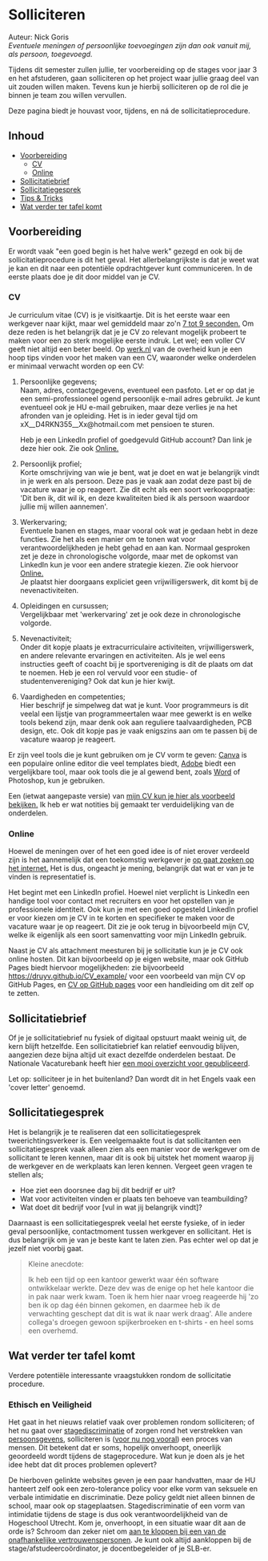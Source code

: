 # Solliciteren
<!-- no toc -->

Auteur: Nick Goris<br>
_Eventuele meningen of persoonlijke toevoegingen zijn dan ook vanuit mij, als persoon, toegevoegd._

Tijdens dit semester zullen jullie, ter voorbereiding op de stages voor jaar 3 en het afstuderen, gaan solliciteren op het project waar jullie graag deel van uit zouden willen maken. Tevens kun je hierbij solliciteren op de rol die je binnen je team zou willen vervullen. 

Deze pagina biedt je houvast voor, tijdens, en ná de sollicitatieprocedure.



## Inhoud
<!-- no toc -->
  - [Voorbereiding](#voorbereiding)
    - [CV](#cv)
    - [Online](#online)
  - [Sollicitatiebrief](#sollicitatiebrief)
  - [Sollicitatiegesprek](#sollicitatiegesprek)
  - [Tips \& Tricks](#tips--tricks)
  - [Wat verder ter tafel komt](#wat-verder-ter-tafel-komt)

## Voorbereiding

Er wordt vaak "een goed begin is het halve werk" gezegd en ook bij de sollicitatieprocedure is dit het geval. Het allerbelangrijkste is dat je weet wat je kan en dit naar een potentiële opdrachtgever kunt communiceren. In de eerste plaats doe je dit door middel van je CV.

### CV

Je curriculum vitae (CV) is je visitkaartje. Dit is het eerste waar een werkgever naar kijkt, maar wel gemiddeld maar zo'n [7 tot 9 seconden.](https://www.tealhq.com/post/how-long-recruiters-spend-reviewing-resume) Om deze reden is het belangrijk dat je je CV zo relevant mogelijk probeert te maken voor een zo sterk mogelijke eerste indruk. Let wel; een voller CV geeft niet altijd een beter beeld. Op [werk.nl](https://www.werk.nl/werkzoekenden/solliciteren/tips/cv/index.aspx) van de overheid kun je een hoop tips vinden voor het maken van een CV, waaronder welke onderdelen er minimaal verwacht worden op een CV:

1. Persoonlijke gegevens;<br>
    Naam, adres, contactgegevens, eventueel een pasfoto. Let er op dat je een semi-professioneel ogend persoonlijk e-mail adres gebruikt. Je kunt eventueel ook je HU e-mail gebruiken, maar deze verlies je na het afronden van je opleiding. Het is in ieder geval tijd om xX__D4RKN355<span>__Xx@hotmai<span>l.c<span>om met pensioen te sturen. 

    Heb je een LinkedIn profiel of goedgevuld GitHub account? Dan link je deze hier ook. Zie ook [Online.](#online)
2. Persoonlijk profiel;<br>
    Korte omschrijving van wie je bent, wat je doet en wat je belangrijk vindt in je werk en als persoon. Deze pas je vaak aan zodat deze past bij de vacature waar je op reageert. Zie dit echt als een soort verkooppraatje: 'Dit ben ik, dit wil ik, en deze kwaliteiten bied ik als persoon waardoor jullie mij willen aannemen'.
3. Werkervaring;<br>
    Eventuele banen en stages, maar vooral ook wat je gedaan hebt in deze functies. Zie het als een manier om te tonen wat voor verantwoordelijkheden je hebt gehad en aan kan. Normaal gesproken zet je deze in chronologische volgorde, maar met de opkomst van LinkedIn kun je voor een andere strategie kiezen. Zie ook hiervoor [Online.](#online)<br>
    Je plaatst hier doorgaans expliciet geen vrijwilligerswerk, dit komt bij de nevenactiviteiten.
4. Opleidingen en cursussen;<br>
    Vergelijkbaar met 'werkervaring' zet je ook deze in chronologische volgorde. 
5. Nevenactiviteit;<br>
    Onder dit kopje plaats je extracurriculaire activiteiten, vrijwilligerswerk, en andere relevante ervaringen en activiteiten. Als je wel eens instructies geeft of coacht bij je sportvereniging is dít de plaats om dat te noemen. Heb je een rol vervuld voor een studie- of studentenvereniging? Ook dat kun je hier kwijt.
6. Vaardigheden en competenties;<br>
    Hier beschrijf je simpelweg dat wat je kunt. Voor programmeurs is dit veelal een lijstje van programmeertalen waar mee gewerkt is en welke tools bekend zijn, maar denk ook aan reguliere taalvaardigheden, PCB design, etc. Ook dit kopje pas je vaak enigszins aan om te passen bij de vacature waarop je reageert. 

Er zijn veel tools die je kunt gebruiken om je CV vorm te geven: [Canva](https://www.canva.com/nl_nl/maken/curriculum-vitae/) is een populaire online editor die veel templates biedt, [Adobe](https://www.adobe.com/express/create/resume/cv) biedt een vergelijkbare tool, maar ook tools die je al gewend bent, zoals [Word](https://create.microsoft.com/en-us/templates/resumes) of Photoshop, kun je gebruiken.

Een (ietwat aangepaste versie) van [mijn CV kun je hier als voorbeeld bekijken.](CV_Nick_HU_Beschreven.pdf) Ik heb er wat notities bij gemaakt ter verduidelijking van de onderdelen.

### Online

Hoewel de meningen over of het een goed idee is of niet erover verdeeld zijn is het aannemelijk dat een toekomstig werkgever je [op gaat zoeken op het internet.](https://www.linkedin.com/pulse/how-employers-analyze-candidates-social-networks-what-do-cv2vc/) Het is dus, ongeacht je mening, belangrijk dat wat er van je te vinden is representatief is. 

Het begint met een LinkedIn profiel. Hoewel niet verplicht is LinkedIn een handige tool voor contact met recruiters en voor het opstellen van je professionele identiteit. Ook kun je met een goed opgesteld LinkedIn profiel er voor kiezen om je CV in te korten en specifieker te maken voor de vacature waar je op reageert. Dit zie je ook terug in bijvoorbeeld mijn CV, welke ik eigenlijk als een soort samenvatting voor mijn LinkedIn gebruik.

Naast je CV als attachment meesturen bij je sollicitatie kun je je CV ook online hosten. Dit kan bijvoorbeeld op je eigen website, maar ook GitHub Pages biedt hiervoor mogelijkheden: zie bijvoorbeeld https://druyv.github.io/CV_example/ voor een voorbeeld van mijn CV op GitHub Pages, en [CV op GitHub pages](GitHub_Pages) voor een handleiding om dit zelf op te zetten.

## Sollicitatiebrief

Of je je sollicitatiebrief nu fysiek of digitaal opstuurt maakt weinig uit, de kern blijft hetzelfde. Een sollicitatiebrief kan relatief eenvoudig blijven, aangezien deze bijna altijd uit exact dezelfde onderdelen bestaat. De Nationale Vacaturebank heeft hier [een mooi overzicht voor gepubliceerd](https://www.nationalevacaturebank.nl/carriere/motivatiebrief/motivatiebrief-voorbeeld/opbouw-sollicitatiebrief).

Let op: solliciteer je in het buitenland? Dan wordt dit in het Engels vaak een 'cover letter' genoemd.

## Sollicitatiegesprek

Het is belangrijk je te realiseren dat een sollicitatiegesprek tweerichtingsverkeer is. Een veelgemaakte fout is dat sollicitanten een sollicitatiegesprek vaak alleen zien als een manier voor de werkgever om de sollicitant te leren kennen, maar dit is ook bij uitstek het moment waarop jij de werkgever en de werkplaats kan leren kennen. Vergeet geen vragen te stellen als;
- Hoe ziet een doorsnee dag bij dit bedrijf er uit? 
- Wat voor activiteiten vinden er plaats ten behoeve van teambuilding?
- Wat doet dit bedrijf voor [vul in wat jij belangrijk vindt]?

Daarnaast is een sollicitatiegesprek veelal het eerste fysieke, of in ieder geval persoonlijke, contactmoment tussen werkgever en sollicitant. Het is dus belangrijk om je van je beste kant te laten zien. Pas echter wel op dat je jezelf niet voorbij gaat. 

> Kleine anecdote: 
> 
> Ik heb een tijd op een kantoor gewerkt waar één software ontwikkelaar werkte. Deze dev was de enige op het hele kantoor die in pak naar werk kwam. Toen ik hem hier naar vroeg reageerde hij 'zo ben ik op dag één binnen gekomen, en daarmee heb ik de verwachting geschept dat dit is wat ik naar werk draag'. Alle andere collega's droegen gewoon spijkerbroeken en t-shirts - en heel soms een overhemd.

## Wat verder ter tafel komt

Verdere potentiële interessante vraagstukken rondom de sollicitatie procedure.

### Ethisch en Veiligheid

Het gaat in het nieuws relatief vaak over problemen rondom solliciteren; of het nu gaat over [stagediscriminatie](https://www.mensenrechten.nl/voorlichting/campagne/stop-stagediscriminatie) of zorgen rond het verstrekken van [persoonsgevens](https://www.autoriteitpersoonsgegevens.nl/themas/werk-en-uitkering/sollicitaties/persoonsgegevens-van-sollicitanten), solliciteren is ([voor nu nog vooral](https://www.indeed.com/career-advice/resumes-cover-letters/automated-screening-resume)) een proces van mensen. Dit betekent dat er soms, hopelijk onverhoopt, oneerlijk geoordeeld wordt tijdens de stageprocedure. Wat kun je doen als je het idee hebt dat dit proces problemen oplevert?

De hierboven gelinkte websites geven je een paar handvatten, maar de HU hanteert zelf ook een zero-tolerance policy voor elke vorm van seksuele en verbale intimidatie en discriminatie. Deze policy geldt niet alleen binnen de school, maar ook op stageplaatsen. Stagediscriminatie of een vorm van intimidatie tijdens de stage is dus ook verantwoordelijkheid van de Hogeschool Utrecht. Kom je, onverhoopt, in een situatie waar dit aan de orde is? Schroom dan zeker niet om [aan te kloppen bij een van de onafhankelijke vertrouwenspersonen](https://wegwijs.hu.nl/ondersteuning/begeleiders/vertrouwenspersoon/vertrouwenspersoon). Je kunt ook altijd aankloppen bij de stage/afstudeercoördinator, je docentbegeleider of je SLB-er. 
